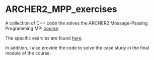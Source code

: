 # ARCHER2_MPP_exercises
A collection of C++ code the solves the ARCHER2 Message-Passing Programming MPI [course](https://epcced.github.io/MPI_Intro_Self_Service/). 

The specific exercies are found [here](https://learn-eu-central-1-prod-fleet01-xythos.content.blackboardcdn.com/5d1b15b77a8ac/10690687?X-Blackboard-S3-Bucket=learn-eu-central-1-prod-fleet01-xythos&X-Blackboard-Expiration=1698418800000&X-Blackboard-Signature=38SDipDi7p01CqY2eVDuFbQbz53wdD72smLfmq3qILM%3D&X-Blackboard-Client-Id=301835&X-Blackboard-S3-Region=eu-central-1&response-cache-control=private%2C%20max-age%3D21600&response-content-disposition=inline%3B%20filename%2A%3DUTF-8%27%27MPP-exercises.pdfresponse-content-type=application%2Fpdf&X-Amz-Security-Token=IQoJb3JpZ2luX2VjEGEaDGV1LWNlbnRyYWwtMSJGMEQCIEdez2jnKyoewHN%2BI9wgJFZ9dz7DtTnIEmbQBFPo0GqHAiBW1tRdDbeOTa5Q5EzcFYuk%2BIjY0J4uV7%2BkI6d6f8tFXirGBQiL%2F%2F%2F%2F%2F%2F%2F%2F%2F%2F8BEAMaDDYzNTU2NzkyNDE4MyIMy%2FSO0rwB5PZBM6IzKpoFRYYrmZXc7kxfLPGFna9XKuy3%2BLq%2BxD%2BKcjq3Ps1Kr8TMw8kYYVxtqeUkbRQeh3ZIPXTletBla%2FLL2ukc8xfkWU%2BGPifgJfWwliH0%2FCN0WronnQEJrRyCTaqmKzTYgRvUy%2F3TAgX3eYVOGIhyg1IXMui2oNAPb06EHeC4GztcRQX1XMprVeAzdZVLO2XH2mJq0zNOsDNCZR9Hvgj3otJqCoUGNsLhHH2bJxtTg9OVq5vo%2FblI5mBMEgsANvsRIvwrDf%2FrMEEjhW9oMX4LUj0saNmrJh%2FGs348B6%2FCvx221bJBOHpCMGeA9HmzK90nLZOiqSA38VqZiULCH1HWEueekQ2dnpu%2Bcv%2FmEA9S0i2zyvbj7tTtPZOkCcG4nZUeHByP7j0ZnIo1a%2FDFCYDORcLfOXG7Rtmvc9%2BdbI8cwmujq4u82dBAxeU0qkHUo6UC78BU%2BsSw4%2B6o8Pbj7Lt6gsaCnrSNadKuuZzMNEvUofcWbdk%2BppsvHhGtExATm%2BX%2Fxyqux9z8s%2ByN8CUfVrH%2FVdNlqmXnL49V1b0ss%2FobY1%2F0RhruLUaBTEeAnihgn3wruJ8hbhC40deHojri3LVvZsnWHqix1YOfIKgWjOst5gCepDPJRQ9KEfbc6WJLHMYFfms%2Bcj2Kwu2eAN8NxI5ZG3%2FOv1EaVF2hhnTvH%2Fx8js6fLc3mpTPH3tWM8UhdXHP9V4e56uXLJLlsTYJkOM6LYiefwAwBRxq7mq56VKhVqqVIgMDOIC3OztOC4pzaHGIIYLgcz1i6IW0SPfWFo2StRfPr9nxpcDbt66KWyR3kN0YxKwi82AA2CRM5WfywF07HJATxIGgeWdeFyqoniIh38UC7M6WY%2BfnfGP0qQwF%2B%2By2XMPCKj2bdHieFIQ45MICD7qkGOrIBnOMipulH0XWYmpRSOxdY6wW7fnLVlOfTv9zAQnTJ8nX5SjIxGrvNVBhRb%2FYveSTlWxr5mTsCZSzihfc2zlCjOg55c32blU7%2FIvKqYlSJyuyAehhSmrvzshVLh%2B6Hted7aULPwSSa%2BV%2BJ3XIvxbUc7f5uMzWjSo339AqkRKXdpgGWzx0haLT24Zg9s4d4Bn6JcL0xKUGcqwVGd0ZDcO5StlstsehtNpRJvfVHlnKhvlR46g%3D%3D&X-Amz-Algorithm=AWS4-HMAC-SHA256&X-Amz-Date=20231027T090000Z&X-Amz-SignedHeaders=host&X-Amz-Expires=21600&X-Amz-Credential=ASIAZH6WM4PL4KOHLPPT%2F20231027%2Feu-central-1%2Fs3%2Faws4_request&X-Amz-Signature=1fe68b88e2721bfc6422633c9d6dc762f739067f271020500383e680de755b56).

In addition, I also provide the code to solve the case study in the final module of the course.
